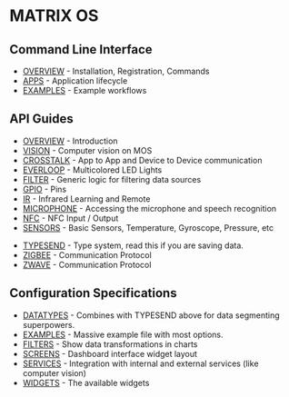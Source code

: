 # MATRIX OS

## Command Line Interface
* [OVERVIEW](../CLI/overview.md) - Installation, Registration, Commands
* [APPS](../CLI/apps.md) - Application lifecycle
* [EXAMPLES](../CLI/example.md) - Example workflows

## API Guides
* [OVERVIEW](../API/overview.md) - Introduction
* [VISION](../API/computer-vision.md) - Computer vision on MOS
* [CROSSTALK](../API/crosstalk.md) - App to App and Device to Device communication
* [EVERLOOP](../API/everloop.md) - Multicolored LED Lights
* [FILTER](../API/filter.md) - Generic logic for filtering data sources
* [GPIO](../API/GPIO.md) - Pins
* [IR](../API/ir.md) - Infrared Learning and Remote
* [MICROPHONE](../API/microphone.md) - Accessing the microphone and speech recognition
* [NFC](../API/nfc.md) - NFC Input / Output
* [SENSORS](../API/sensors.md) - Basic Sensors, Temperature, Gyroscope, Pressure, etc
<!-- * [SPEAKER](../API/speaker.md) - Make sound -->
* [TYPESEND](../API/typesend.md) - Type system, read this if you are saving data.
* [ZIGBEE](../API/zigbee.md) - Communication Protocol
* [ZWAVE](../API/zwave.md) - Communication Protocol

## Configuration Specifications
* [DATATYPES](../Configuration/datatypes.md) - Combines with TYPESEND above for data segmenting superpowers.  
* [EXAMPLES](../Configuration/examples.md) - Massive example file with most options.
* [FILTERS](../Configuration/filters.md) - Show data transformations in charts
* [SCREENS](../Configuration/screens.md) - Dashboard interface widget layout
* [SERVICES](../Configuration/services.md) - Integration with internal and external services (like computer vision)
* [WIDGETS](../Configuration/widgets.md) - The available widgets
